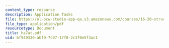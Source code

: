 ```yaml
---
content_type: resource
description: Application Tasks
file: https://ol-ocw-studio-app-qa.s3.amazonaws.com/courses/16-20-structural-mechanics-fall-2002/bf949330abf07c9717f82c3f0e5f3ac1_ha7at.pdf
file_type: application/pdf
resourcetype: Document
title: ha7at.pdf
uid: bf949330-abf0-7c97-17f8-2c3f0e5f3ac1
---
```

